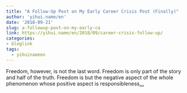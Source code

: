 ```yaml
---
title: "A Follow-Up Post on My Early Career Crisis Post (Finally)"
author: 'yihui.name/en'
date: '2018-09-21'
slug: a-followup-post-on-my-early-ca
link: https://yihui.name/en/2018/09/career-crisis-follow-up/
categories:
- bloglink
tags:
  - yihuinameen
---
```


Freedom, however, is not the last word. Freedom is only part of the story and half of the truth. Freedom is but the negative aspect of the whole phenomenon whose positive aspect is responsibleness[... <i class="fas fa-external-link-alt"></i>](https://yihui.name/en/2018/09/career-crisis-follow-up/)

